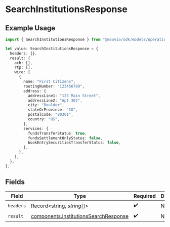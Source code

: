 # SearchInstitutionsResponse

## Example Usage

```typescript
import { SearchInstitutionsResponse } from "@moovio/sdk/models/operations";

let value: SearchInstitutionsResponse = {
  headers: {},
  result: {
    ach: [],
    rtp: [],
    wire: [
      {
        name: "First Citizens",
        routingNumber: "123456789",
        address: {
          addressLine1: "123 Main Street",
          addressLine2: "Apt 302",
          city: "Boulder",
          stateOrProvince: "CO",
          postalCode: "80301",
          country: "US",
        },
        services: {
          fundsTransferStatus: true,
          fundsSettlementOnlyStatus: false,
          bookEntrySecuritiesTransferStatus: false,
        },
      },
    ],
  },
};
```

## Fields

| Field                                                                                          | Type                                                                                           | Required                                                                                       | Description                                                                                    |
| ---------------------------------------------------------------------------------------------- | ---------------------------------------------------------------------------------------------- | ---------------------------------------------------------------------------------------------- | ---------------------------------------------------------------------------------------------- |
| `headers`                                                                                      | Record<string, *string*[]>                                                                     | :heavy_check_mark:                                                                             | N/A                                                                                            |
| `result`                                                                                       | [components.InstitutionsSearchResponse](../../models/components/institutionssearchresponse.md) | :heavy_check_mark:                                                                             | N/A                                                                                            |